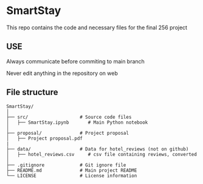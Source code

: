 # SmartStay
<p> This repo contains the code and necessary files for the final 256 project</p>

## USE
<p>Always communicate before commiting to main branch</p>
<p>Never edit anything in the repository on web</p>

## File structure
```plaintext
SmartStay/
│
├── src/                   # Source code files
│   ├── SmartStay.ipynb       # Main Python notebook         
│   
├── proposal/              # Project proposal
│   ├── Project proposal.pdf         
|
├── data/                  # Data for hotel_reviews (not on github)
│   ├── hotel_reviews.csv     # csv file containing reviews, converted
│
├── .gitignore             # Git ignore file
├── README.md              # Main project README
└── LICENSE                # License information
